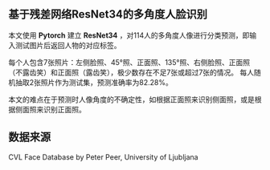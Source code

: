 
## 基于残差网络ResNet34的多角度人脸识别

本文使用 **Pytorch** 建立 **ResNet34** ，对114人的多角度人像进行分类预测，即输入测试图片后返回人物的对应标签。

每个人包含7张照片：左侧脸照、45°照、正面照、135°照、右侧脸照、正面照（不露齿笑）和正面照（露齿笑），极少数存在不足7张或超过7张的情况。
每人随机抽取2张照片作为测试集，预测准确率为82.28%。
  
本文的难点在于预测时人像角度的不确定性，如根据正面照来识别侧面照，或是根据侧面照来识别正面照。

## 数据来源
CVL Face Database by Peter Peer, University of Ljubljana

